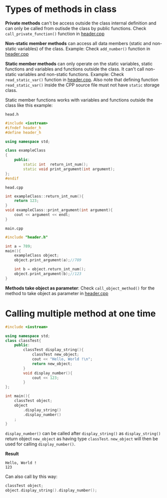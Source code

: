 # Types of methods in class

**Private methods** can't be access outside the class internal definition and can only be called from outisde the class by public functions. Check ``call_private_function()`` function in [header.cpp](https://github.com/TranPhucVinh/Cplusplus/blob/master/Introduction/OOP/Example/header.cpp)

**Non-static member methods** can access all data members (static and non-static variables) of the class. Example: Check ``add_number()`` function in [header.cpp](https://github.com/TranPhucVinh/Cplusplus/blob/master/Introduction/OOP/Example/header.cpp)

**Static member methods** can only operate on the static variables, static functions and variables and functions outside the class. It can't call non-static variables and non-static functions. Example: Check ``read_static_var()`` function in [header.cpp](https://github.com/TranPhucVinh/Cplusplus/blob/master/Introduction/OOP/Example/header.cpp). Also note that defining function ``read_static_var()`` inside the CPP source file must not have ``static`` storage class.

Static member functions works with variables and functions outside the class like this example:

``head.h``

```cpp
#include <iostream>
#ifndef header_h
#define header_h

using namespace std;

class exampleClass
{
  	public:
		static int 	return_int_num();
		static void print_argument(int argument);
};
#endif
```
``head.cpp``
```cpp
int exampleClass::return_int_num(){
    return 123;
}
void exampleClass::print_argument(int argument){
    cout << argument << endl;
}
```

``main.cpp``

```cpp
#include "header.h"

int a = 789;
main(){
	exampleClass object;
	object.print_argument(a);//789

	int b = object.return_int_num();
	object.print_argument(b);//123
}
```

**Methods take object as parameter**: Check ``call_object_method()`` for the method to take object as parameter in [header.cpp](https://github.com/TranPhucVinh/Cplusplus/blob/master/Introduction/OOP/Example/header.cpp)

# Calling multiple method at one time

```cpp
#include <iostream>

using namespace std;
class classTest{
	public:
		classTest display_string(){
            classTest new_object;
			cout << "Hello, World !\n";
            return new_object;
		}
        void display_number(){
			cout << 123;
		}
};

int main(){
	classTest object;
    object
        .display_string()
        .display_number()
    ;
}
```
  
``display_number()`` can be called after ``display_string()`` as ``display_string()`` return object ``new_object`` as having type ``classTest``. ``new_object`` will then be used for calling ``display_number()``.

**Result**

```
Hello, World !
123
```

Can also call by this way:

```cpp
classTest object;
object.display_string().display_number();
```

